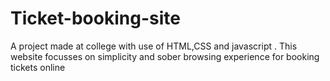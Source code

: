 # Ticket-booking-site
A project made at college with use of HTML,CSS and javascript . This website focusses on simplicity and sober browsing experience for booking tickets online
